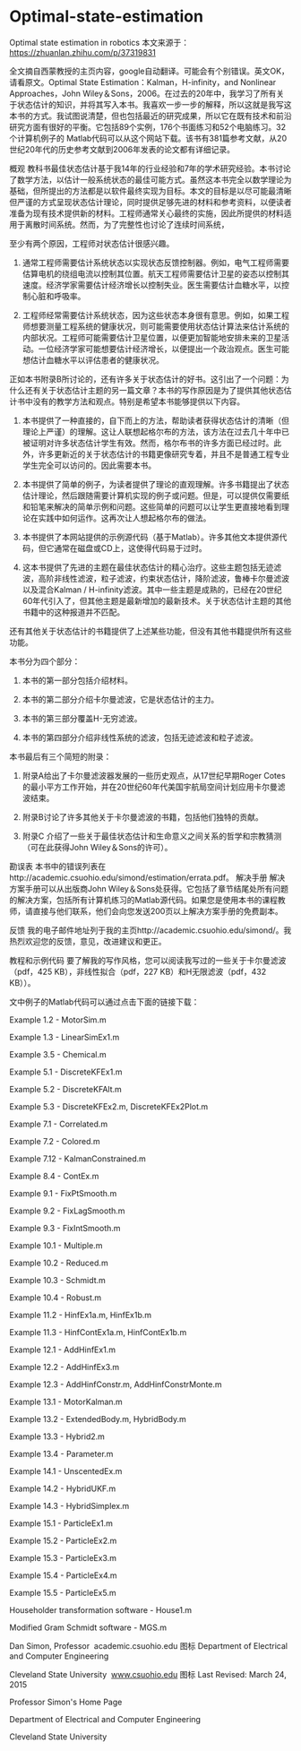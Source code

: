 # Optimal-state-estimation
Optimal state estimation in robotics
本文来源于：https://zhuanlan.zhihu.com/p/37319831
                    
全文摘自西蒙教授的主页内容，google自动翻译。可能会有个别错误。英文OK，请看原文。Optimal State Estimation：Kalman，H-infinity，and Nonlinear Approaches，John Wiley＆Sons，2006。在过去的20年中，我学习了所有关于状态估计的知识，并将其写入本书。我喜欢一步一步的解释，所以这就是我写这本书的方式。我试图说清楚，但也包括最近的研究成果，所以它在既有技术和前沿研究方面有很好的平衡。它包括89个实例，176个书面练习和52个电脑练习。32个计算机例子的 Matlab代码可以从这个网站下载。该书有381篇参考文献，从20世纪20年代的历史参考文献到2006年发表的论文都有详细记录。

概观
教科书最佳状态估计基于我14年的行业经验和7年的学术研究经验。本书讨论了数学方法，以估计一般系统状态的最佳可能方式。虽然这本书完全以数学理论为基础，但所提出的方法都是以软件最终实现为目标。本文的目标是以尽可能最清晰但严谨的方式呈现状态估计理论，同时提供足够先进的材料和参考资料，以便读者准备为现有技术提供新的材料。工程师通常关心最终的实施，因此所提供的材料适用于离散时间系统。然而，为了完整性也讨论了连续时间系统，

至少有两个原因，工程师对状态估计很感兴趣。

1. 通常工程师需要估计系统状态以实现状态反馈控制器。例如，电气工程师需要估算电机的绕组电流以控制其位置。航天工程师需要估计卫星的姿态以控制其速度。经济学家需要估计经济增长以控制失业。医生需要估计血糖水平，以控制心脏和呼吸率。

2. 工程师经常需要估计系统状态，因为这些状态本身很有意思。例如，如果工程师想要测量工程系统的健康状况，则可能需要使用状态估计算法来估计系统的内部状况。工程师可能需要估计卫星位置，以便更加智能地安排未来的卫星活动。一位经济学家可能想要估计经济增长，以便提出一个政治观点。医生可能想估计血糖水平以评估患者的健康状况。

正如本书附录B所讨论的，还有许多关于状态估计的好书。这引出了一个问题：为什么还有关于状态估计主题的另一篇文章？本书的写作原因是为了提供其他状态估计书中没有的教学方法和观点。特别是希望本书能够提供以下内容。

1. 本书提供了一种直接的，自下而上的方法，帮助读者获得状态估计的清晰（但理论上严谨）的理解。这让人联想起格尔布的方法，该方法在过去几十年中已被证明对许多状态估计学生有效。然而，格尔布书的许多方面已经过时。此外，许多更新近的关于状态估计的书籍更像研究专着，并且不是普通工程专业学生完全可以访问的。因此需要本书。

2. 本书提供了简单的例子，为读者提供了理论的直观理解。许多书籍提出了状态估计理论，然后跟随需要计算机实现的例子或问题。但是，可以提供仅需要纸和铅笔来解决的简单示例和问题。这些简单的问题可以让学生更直接地看到理论在实践中如何运作。这再次让人想起格尔布的做法。

3. 本书提供了本网站提供的示例源代码（基于Matlab）。许多其他文本提供源代码，但它通常在磁盘或CD上，这使得代码易于过时。

4. 这本书提供了先进的主题在最佳状态估计的精心治疗。这些主题包括无迹滤波，高阶非线性滤波，粒子滤波，约束状态估计，降阶滤波，鲁棒卡尔曼滤波以及混合Kalman / H-infinity滤波。其中一些主题是成熟的，已经在20世纪60年代引入了，但其他主题是最新增加的最新技术。关于状态估计主题的其他书籍中的这种报道并不匹配。

还有其他关于状态估计的书籍提供了上述某些功能，但没有其他书籍提供所有这些功能。

本书分为四个部分：

1. 本书的第一部分包括介绍材料。

2. 本书的第二部分介绍卡尔曼滤波，它是状态估计的主力。

3. 本书的第三部分覆盖H-无穷滤波。

4. 本书的第四部分介绍非线性系统的滤波，包括无迹滤波和粒子滤波。

本书最后有三个简短的附录：

1. 附录A给出了卡尔曼滤波器发展的一些历史观点，从17世纪早期Roger Cotes的最小平方工作开始，并在20世纪60年代美国宇航局空间计划应用卡尔曼滤波结束。

2. 附录B讨论了许多其他关于卡尔曼滤波的书籍，包括他们独特的贡献。

3. 附录C 介绍了一些关于最佳状态估计和生命意义之间关系的哲学和宗教猜测（可在此获得John Wiley＆Sons的许可）。

勘误表
本书中的错误列表在http://academic.csuohio.edu/simond/estimation/errata.pdf。
解决手册
解决方案手册可以从出版商John Wiley＆Sons处获得。它包括了章节结尾处所有问题的解决方案，包括所有计算机练习的Matlab源代码。如果您是使用本书的课程教师，请直接与他们联系，他们会向您发送200页以上解决方案手册的免费副本。

反馈
我的电子邮件地址列于我的主页http://academic.csuohio.edu/simond/。我热烈欢迎您的反馈，意见，改进建议和更正。

教程和示例代码
要了解我的写作风格，您可以阅读我写过的一些关于卡尔曼滤波（pdf，425 KB），非线性拟合（pdf，227 KB）和H无限滤波（pdf，432 KB））。

文中例子的Matlab代码可以通过点击下面的链接下载：

Example 1.2 - MotorSim.m

Example 1.3 - LinearSimEx1.m

Example 3.5 - Chemical.m

Example 5.1 - DiscreteKFEx1.m

Example 5.2 - DiscreteKFAlt.m

Example 5.3 - DiscreteKFEx2.m, DiscreteKFEx2Plot.m

Example 7.1 - Correlated.m

Example 7.2 - Colored.m

Example 7.12 - KalmanConstrained.m

Example 8.4 - ContEx.m

Example 9.1 - FixPtSmooth.m

Example 9.2 - FixLagSmooth.m

Example 9.3 - FixIntSmooth.m

Example 10.1 - Multiple.m

Example 10.2 - Reduced.m

Example 10.3 - Schmidt.m

Example 10.4 - Robust.m

Example 11.2 - HinfEx1a.m, HinfEx1b.m

Example 11.3 - HinfContEx1a.m, HinfContEx1b.m

Example 12.1 - AddHinfEx1.m

Example 12.2 - AddHinfEx3.m

Example 12.3 - AddHinfConstr.m, AddHinfConstrMonte.m

Example 13.1 - MotorKalman.m

Example 13.2 - ExtendedBody.m, HybridBody.m

Example 13.3 - Hybrid2.m

Example 13.4 - Parameter.m

Example 14.1 - UnscentedEx.m

Example 14.2 - HybridUKF.m

Example 14.3 - HybridSimplex.m

Example 15.1 - ParticleEx1.m

Example 15.2 - ParticleEx2.m

Example 15.3 - ParticleEx3.m

Example 15.4 - ParticleEx4.m

Example 15.5 - ParticleEx5.m

Householder transformation software - House1.m

Modified Gram Schmidt software - MGS.m



Dan Simon, Professor
​
academic.csuohio.edu
图标
Department of Electrical and Computer Engineering

Cleveland State University
​
www.csuohio.edu
图标
Last Revised: March 24, 2015

Professor Simon's Home Page

Department of Electrical and Computer Engineering

Cleveland State University
